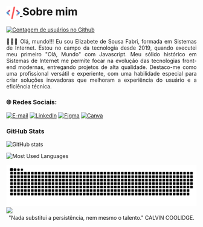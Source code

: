 <h1>
    <a href="https://elizabetefabri.github.io/">
     <img align="center" alt="Logo" width="36px" src="favicon-2.png">
    </a>
    <span>Sobre mim</span>
</h1>

[![Contagem de usuários no Github](https://visitcount.itsvg.in/api?id=elizabetefabri&label=Engenheira%20de%20Software&color=5&icon=7&pretty=true)](https://visitcount.itsvg.in)

<p align="justify">
👋👋👋 Olá, mundo!!! Eu sou Elizabete de Sousa Fabri, formada em Sistemas de Internet.
Estou no campo da tecnologia desde 2019, quando executei meu primeiro "Olá, Mundo" com Javascript.
Meu sólido histórico em Sistemas de Internet me permite focar na evolução das tecnologias front-end modernas, entregando projetos de alta qualidade. Destaco-me como uma profissional versátil e experiente, com uma habilidade especial para criar soluções inovadoras que melhoram a experiência do usuário e a eficiência técnica.
</p>

<h3 align="left">🌐 Redes Sociais:</h3>

[![E-mail](https://img.shields.io/badge/-Email-000?style=for-the-badge&logo=microsoft-outlook&logoColor=FF8888&color:FFF)](mailto:elzbietasousafabri@gmail.com)
[![LinkedIn](https://img.shields.io/badge/-LinkedIn-000?style=for-the-badge&logo=linkedin&logoColor=FF8888&color:FFF)](https://www.linkedin.com/in/elizabetefabri/)
[![Figma](https://img.shields.io/badge/figma-000.svg?style=for-the-badge&logo=figma&logoColor=FF8888&color:FFF)]()
[![Canva](https://img.shields.io/badge/CURRÍCULO-000.svg?style=for-the-badge&logo=Canva&logoColor=FF8888&color:FFF)](https://www.canva.com/design/DAF8CCFSsVA/cPoM9GH72fZZQzYq8bEO8w/edit)

<h3 align="left">GitHub Stats</h3>
  
<div style='width: 45%'>
    
![GitHub stats](https://github-readme-stats.vercel.app/api?username=ElizabeteFabri&show_icons=true&theme=dracula)

</div>

<div style='width: 45%'>
    
![Most Used Languages](https://github-readme-stats.vercel.app/api/top-langs/?username=elizabetefabri&theme=dracula&hide_border=true&include_all_commits=true&count_private=false&layout=compact)

</div>

<img  src="https://raw.githubusercontent.com/1999AZZAR/1999AZZAR/readme/resources/img/grid-snake.svg" alt="snake" />

<img src="https://user-images.githubusercontent.com/73097560/115834477-dbab4500-a447-11eb-908a-139a6edaec5c.gif">


<div align="center">
"Nada substitui a persistência, nem mesmo o talento." CALVIN COOLIDGE.
</div>


